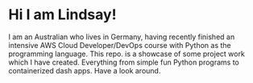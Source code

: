 # Hi I am Lindsay!
I am an Australian who lives in Germany, having recently finished an intensive AWS Cloud Developer/DevOps course with Python as the programming language.
This repo. is a showcase of some project work which I have created. Everything from simple fun Python programs to containerized dash apps.
Have a look around.
